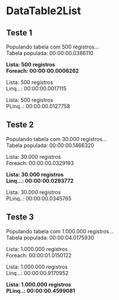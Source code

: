 # DataTable2List

## Teste 1
Populando tabela com 500 registros...<br />
Tabela populada: 00:00:00.0386110<br />

**Lista: 500 registros<br />
Foreach: 00:00:00.0006262**

Lista: 500 registros<br />
Linq...: 00:00:00.0017115

Lista: 500 registros<br />
PLinq..: 00:00:00.0127758

## Teste 2
Populando tabela com 30.000 registros...<br />
Tabela populada: 00:00:00.1466320

Lista: 30.000 registros<br />
Foreach: 00:00:00.0329193

**Lista: 30.000 registros<br />
Linq...: 00:00:00.0293772**

Lista: 30.000 registros<br />
PLinq..: 00:00:00.0345765

## Teste 3
Populando tabela com 1.000.000 registros...<br />
Tabela populada: 00:00:04.0175930

Lista: 1.000.000 registros<br />
Foreach: 00:00:01.0150122

Lista: 1.000.000 registros<br />
Linq...: 00:00:00.9170952

**Lista: 1.000.000 registros<br />
PLinq..: 00:00:00.4599081**
